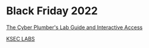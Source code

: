 # Black Friday 2022

[The Cyber Plumber's Lab Guide and Interactive Access](https://opsdisk.gumroad.com/l/cphlab/blackfriday2022)

[KSEC LABS](https://labs.ksec.co.uk/black-friday-sale/)
